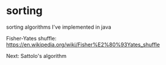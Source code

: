 # sorting
sorting algorithms I've implemented in java

Fisher-Yates shuffle:
https://en.wikipedia.org/wiki/Fisher%E2%80%93Yates_shuffle

Next:
Sattolo's algorithm
